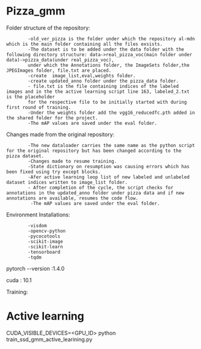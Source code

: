 # Pizza_gmm
Folder structure of the repository:


            -old_ver_pizza is the folder under which the repository al-mdn which is the main folder containing all the files exsists.
            -The dataset is to be added under the data folder with the following directory structure: data->real_pizza_voc(main folder under data)->pizza_data(under real_pizza_voc), 
            under which the Annotations folder, the ImageSets folder,the JPEGImages folder, file.txt are placed.
            -create  image_list,eval,weights folder.
            -create updated_anno folder under the pizza_data folder.
            - file.txt is the file containing indices of the labeled images and in the the active learning script line 163, labeled_2.txt is the placeholder 
            for the respective file to be initially started with during first round of training.
            -Under the weights folder add the vgg16_reducedfc.pth added in the shared folder for the project.
            -The mAP values are saved under the eval folder.
            
            
 Changes made from the original repository:
 
            -The new dataloader carries the same name as the python script for the original repository but has been changed according to the pizza dataset.
            -Changes made to resume training.
            -State dictionary on resumption was causing errors which has been fixed using try except blocks.
            -Afer active learning loop list of new labeled and unlabeled dataset indices written to image_list folder.
            - After completion of the cycle, the script checks for annotations in the updated_anno folder under pizza data and if new annotations are available, resumes the code flow.
             -The mAP values are saved under the eval folder.
 
 
 Environment Installations:
            
            -visdom
            -opencv-python
            -pycocotools
            -scikit-image
            -scikit-learn
            -tensorboard
            -tqdm
 pytorch --version :1.4.0
 
 cuda : 10.1
 
 
Training: 
 # Active learning
CUDA_VISIBLE_DEVICES=<GPU_ID> python train_ssd_gmm_active_learining.py
 

